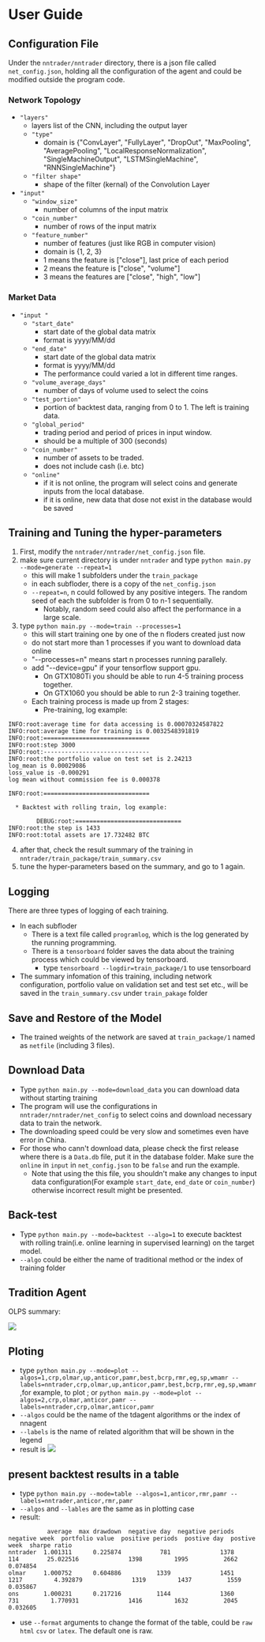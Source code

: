 # User Guide
## Configuration File
Under the `nntrader/nntrader` directory, there is a json file called `net_config.json`,
 holding all the configuration of the agent and could be modified outside the program code.
### Network Topology
* `"layers"`
    * layers list of the CNN, including the output layer
    * `"type"`
        * domain is {"ConvLayer", "FullyLayer", "DropOut", "MaxPooling",
        "AveragePooling", "LocalResponseNormalization", "SingleMachineOutput",
        "LSTMSingleMachine", "RNNSingleMachine"}
    * `"filter shape"`
        * shape of the filter (kernal) of the Convolution Layer
* `"input"`
    * `"window_size"`
        * number of columns of the input matrix
    * `"coin_number"`
        * number of rows of the input matrix
    * `"feature_number"`
        * number of features (just like RGB in computer vision)
        * domain is {1, 2, 3}
        * 1 means the feature is ["close"], last price of each period
        * 2 means the feature is ["close", "volume"]
        * 3 means the features are ["close", "high", "low"]

### Market Data
* `"input "`
    * `"start_date"`
        * start date of the global data matrix
        * format is yyyy/MM/dd
    * `"end_date"`
        * start date of the global data matrix
        * format is yyyy/MM/dd
        * The performance could varied a lot in different time ranges.
    * `"volume_average_days"`
        * number of days of volume used to select the coins
    * `"test_portion"`
        * portion of backtest data, ranging from 0 to 1. The left is training data.
    * `"global_period"`
        * trading period and period of prices in input window.
        * should be a multiple of 300 (seconds)
    * `"coin_number"`
        * number of assets to be traded.
        * does not include cash (i.e. btc)
    * `"online"`
        * if it is not online, the program will select coins and generate inputs
        from the local database.
        * if it is online, new data that dose not exist in the database would be saved

## Training and Tuning the hyper-parameters
1. First, modify the `nntrader/nntrader/net_config.json` file.
2. make sure current directory is under `nntrader` and type `python main.py --mode=generate --repeat=1`
    * this will make 1 subfolders under the `train_package`
    * in each subfloder, there is a copy of the `net_config.json`
    * `--repeat=n`, n could followed by any positive integers. The random seed of each the subfolder is from 0 to n-1 sequentially.
      * Notably, random seed could also affect the performance in a large scale.
3. type `python main.py --mode=train --processes=1`
    * this will start training one by one of the n floders created just now
    * do not start more than 1 processes if you want to download data online
    * "--processes=n" means start n processes running parallely.
    * add "--device=gpu" if your tensorflow support gpu.
      * On GTX1080Ti you should be able to run 4-5 training process together.
      * On GTX1060 you should be able to run 2-3 training together.
    * Each training process is made up from 2 stages:
      * Pre-training, log example:


```
INFO:root:average time for data accessing is 0.00070324587822
INFO:root:average time for training is 0.0032548391819
INFO:root:==============================
INFO:root:step 3000
INFO:root:------------------------------
INFO:root:the portfolio value on test set is 2.24213
log_mean is 0.00029086
loss_value is -0.000291
log mean without commission fee is 0.000378

INFO:root:==============================

```


      * Backtest with rolling train, log example:
```
        DEBUG:root:==============================
INFO:root:the step is 1433
INFO:root:total assets are 17.732482 BTC
```
4. after that, check the result summary of the training in `nntrader/train_package/train_summary.csv`
5. tune the hyper-parameters based on the summary, and go to 1 again.

## Logging
There are three types of logging of each training.
* In each subfloder
    * There is a text file called `programlog`, which is the log generated by the running programming.
    * There is a `tensorboard` folder saves the data about the training process which could be viewed by tensorboard.
        * type `tensorboard --logdir=train_package/1` to use tensorboard
* The summary infomation of this training, including network configuration, portfolio value on validation set and test set etc., will be saved in the `train_summary.csv` under `train_pakage` folder

## Save and Restore of the Model
* The trained weights of the network are saved at `train_package/1` named as `netfile` (including 3 files).

## Download Data
* Type `python main.py --mode=download_data` you can download data without starting training
* The program will use the configurations in `nntrader/nntrader/net_config` to select coins and
  download necessary data to train the network.
* The downloading speed could be very slow and sometimes even have error in China.
* For those who cann't download data, please check the first release where there is a `Data.db` file, put it in the database folder. Make sure the `online` in `input` in `net_config.json` to be `false` and run the example.
  * Note that using the this file, you shouldn't make any changes to input data configuration(For example `start_date`, `end_date` or `coin_number`) otherwise incorrect result might be presented.
## Back-test
* Type `python main.py --mode=backtest --algo=1` to execute
backtest with rolling train(i.e. online learning in supervised learning)
on the target model.
* `--algo` could be either the name of traditional method or the index of training folder

## Tradition Agent
OLPS summary:

![](https://github.com/DexHunter/nntrader/blob/dev/images/olps_algo.png)

## Ploting
* type `python main.py --mode=plot --algos=1,crp,olmar,up,anticor,pamr,best,bcrp,rmr,eg,sp,wmamr --labels=nntrader,crp,olmar,up,anticor,pamr,best,bcrp,rmr,eg,sp,wmamr
`,for example, to plot ; or `python main.py --mode=plot --algos=2,crp,olmar,anticor,pamr --labels=nntrader,crp,olmar,anticor,pamr`
* `--algos` could be the name of the tdagent algorithms or
the index of nnagent
* `--labels` is the name of related algorithm that will be shown in the legend
* result is
![](http://static.zybuluo.com/rooftrellen/u75egf9roy9c2sju48v6uu6o/result.png)

## present backtest results in a table
* type `python main.py --mode=table --algos=1,anticor,rmr,pamr --labels=nntrader,anticor,rmr,pamr`
* `--algos` and `--lables` are the same as in plotting case
* result:
```
           average  max drawdown  negative day  negative periods  negative week  portfolio value  positive periods  postive day  postive week  sharpe ratio
nntrader  1.001311      0.225874           781              1378            114        25.022516              1398         1995          2662      0.074854
olmar     1.000752      0.604886          1339              1451           1217         4.392879              1319         1437          1559      0.035867
ons       1.000231      0.217216          1144              1360            731         1.770931              1416         1632          2045      0.032605

```
* use `--format` arguments to change the format of the table,
 could be `raw` `html` `csv` or `latex`. The default one is raw.
